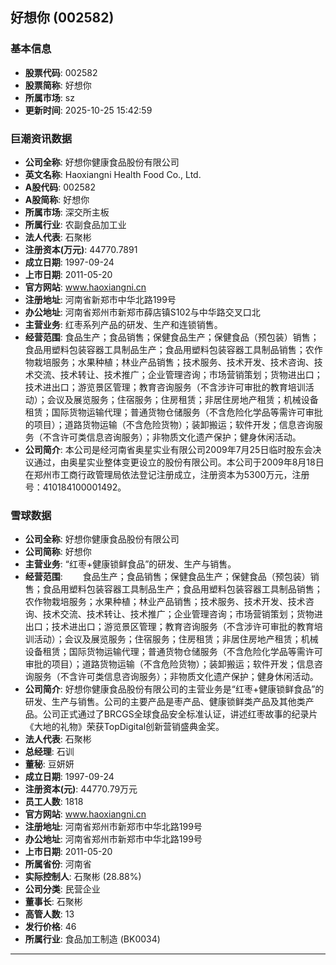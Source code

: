 ## 好想你 (002582)

### 基本信息

- **股票代码**: 002582
- **股票简称**: 好想你
- **所属市场**: sz
- **更新时间**: 2025-10-25 15:42:59

### 巨潮资讯数据

- **公司全称**: 好想你健康食品股份有限公司
- **英文名称**: Haoxiangni Health Food Co., Ltd.
- **A股代码**: 002582
- **A股简称**: 好想你
- **所属市场**: 深交所主板
- **所属行业**: 农副食品加工业
- **法人代表**: 石聚彬
- **注册资本(万元)**: 44770.7891
- **成立日期**: 1997-09-24
- **上市日期**: 2011-05-20
- **官方网站**: www.haoxiangni.cn
- **注册地址**: 河南省新郑市中华北路199号
- **办公地址**: 河南省郑州市新郑市薛店镇S102与中华路交叉口北
- **主营业务**: 红枣系列产品的研发、生产和连锁销售。
- **经营范围**: 食品生产；食品销售；保健食品生产；保健食品（预包装）销售；食品用塑料包装容器工具制品生产；食品用塑料包装容器工具制品销售；农作物栽培服务；水果种植；林业产品销售；技术服务、技术开发、技术咨询、技术交流、技术转让、技术推广；企业管理咨询；市场营销策划；货物进出口；技术进出口；游览景区管理；教育咨询服务（不含涉许可审批的教育培训活动）；会议及展览服务；住宿服务；住房租赁；非居住房地产租赁；机械设备租赁；国际货物运输代理；普通货物仓储服务（不含危险化学品等需许可审批的项目）；道路货物运输（不含危险货物）；装卸搬运；软件开发；信息咨询服务（不含许可类信息咨询服务）；非物质文化遗产保护；健身休闲活动。
- **公司简介**: 本公司是经河南省奥星实业有限公司2009年7月25日临时股东会决议通过，由奥星实业整体变更设立的股份有限公司。本公司于2009年8月18日在郑州市工商行政管理局依法登记注册成立，注册资本为5300万元，注册号：410184100001492。

### 雪球数据

- **公司全称**: 好想你健康食品股份有限公司
- **公司简称**: 好想你
- **主营业务**: “红枣+健康锁鲜食品”的研发、生产与销售。
- **经营范围**: 　　食品生产；食品销售；保健食品生产；保健食品（预包装）销售；食品用塑料包装容器工具制品生产；食品用塑料包装容器工具制品销售；农作物栽培服务；水果种植；林业产品销售；技术服务、技术开发、技术咨询、技术交流、技术转让、技术推广；企业管理咨询；市场营销策划；货物进出口；技术进出口；游览景区管理；教育咨询服务（不含涉许可审批的教育培训活动）；会议及展览服务；住宿服务；住房租赁；非居住房地产租赁；机械设备租赁；国际货物运输代理；普通货物仓储服务（不含危险化学品等需许可审批的项目）；道路货物运输（不含危险货物）；装卸搬运；软件开发；信息咨询服务（不含许可类信息咨询服务）；非物质文化遗产保护；健身休闲活动。
- **公司简介**: 好想你健康食品股份有限公司的主营业务是“红枣+健康锁鲜食品”的研发、生产与销售。公司的主要产品是枣产品、健康锁鲜类产品及其他类产品。公司正式通过了BRCGS全球食品安全标准认证，讲述红枣故事的纪录片《大地的礼物》荣获TopDigital创新营销盛典金奖。
- **法人代表**: 石聚彬
- **总经理**: 石训
- **董秘**: 豆妍妍
- **成立日期**: 1997-09-24
- **注册资本(元)**: 44770.79万元
- **员工人数**: 1818
- **官方网站**: www.haoxiangni.cn
- **注册地址**: 河南省郑州市新郑市中华北路199号
- **办公地址**: 河南省郑州市新郑市中华北路199号
- **上市日期**: 2011-05-20
- **所属省份**: 河南省
- **实际控制人**: 石聚彬 (28.88%)
- **公司分类**: 民营企业
- **董事长**: 石聚彬
- **高管人数**: 13
- **发行价格**: 46
- **所属行业**: 食品加工制造 (BK0034)

---